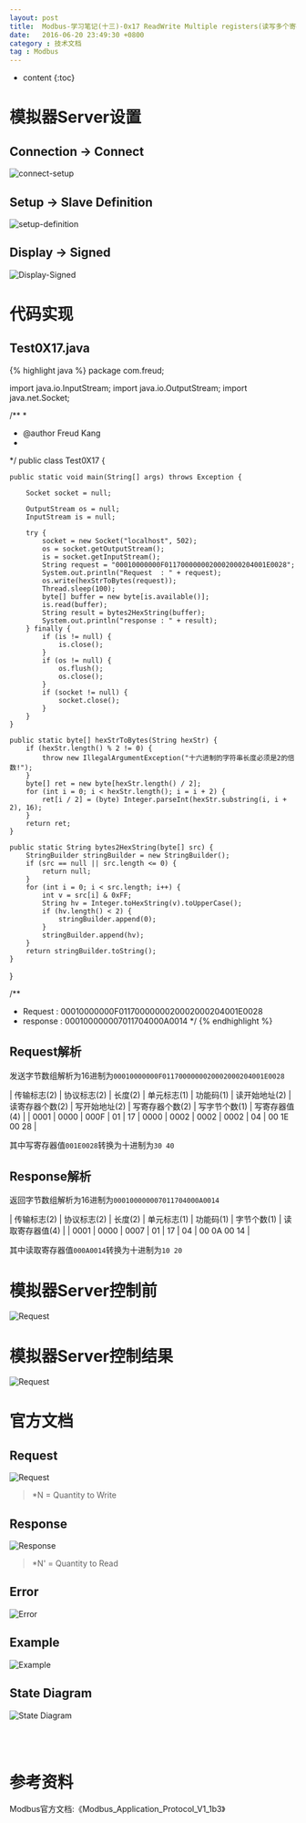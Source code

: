 ```yaml
---
layout: post
title:  Modbus-学习笔记(十三)-0x17 ReadWrite Multiple registers(读写多个寄存器)
date:   2016-06-20 23:49:30 +0800
category : 技术文档
tag : Modbus
---
```


* content
{:toc}


模拟器Server设置
=============================

Connection -> Connect
-----------------------------

![connect-setup](/images/blog/modbus/modbus-05-23-ReadWrite-Multiple-registers/06-modbus-slave-connect-setup.png)

Setup -> Slave Definition
-----------------------------

![setup-definition](/images/blog/modbus/modbus-05-23-ReadWrite-Multiple-registers/07-modbus-slave-setup-definition.png)

Display -> Signed
-----------------------------

![Display-Signed](/images/blog/modbus/modbus-05-23-ReadWrite-Multiple-registers/08-modbus-slave-data-type-setup.png)


代码实现
=============================

Test0X17.java
-----------------------------

{% highlight java %}
package com.freud;

import java.io.InputStream;
import java.io.OutputStream;
import java.net.Socket;

/**
 * 
 * @author Freud Kang
 *
 */
public class Test0X17 {

	public static void main(String[] args) throws Exception {

		Socket socket = null;

		OutputStream os = null;
		InputStream is = null;

		try {
			socket = new Socket("localhost", 502);
			os = socket.getOutputStream();
			is = socket.getInputStream();
			String request = "00010000000F0117000000020002000204001E0028";
			System.out.println("Request  : " + request);
			os.write(hexStrToBytes(request));
			Thread.sleep(100);
			byte[] buffer = new byte[is.available()];
			is.read(buffer);
			String result = bytes2HexString(buffer);
			System.out.println("response : " + result);
		} finally {
			if (is != null) {
				is.close();
			}
			if (os != null) {
				os.flush();
				os.close();
			}
			if (socket != null) {
				socket.close();
			}
		}
	}

	public static byte[] hexStrToBytes(String hexStr) {
		if (hexStr.length() % 2 != 0) {
			throw new IllegalArgumentException("十六进制的字符串长度必须是2的倍数!");
		}
		byte[] ret = new byte[hexStr.length() / 2];
		for (int i = 0; i < hexStr.length(); i = i + 2) {
			ret[i / 2] = (byte) Integer.parseInt(hexStr.substring(i, i + 2), 16);
		}
		return ret;
	}

	public static String bytes2HexString(byte[] src) {
		StringBuilder stringBuilder = new StringBuilder();
		if (src == null || src.length <= 0) {
			return null;
		}
		for (int i = 0; i < src.length; i++) {
			int v = src[i] & 0xFF;
			String hv = Integer.toHexString(v).toUpperCase();
			if (hv.length() < 2) {
				stringBuilder.append(0);
			}
			stringBuilder.append(hv);
		}
		return stringBuilder.toString();
	}
}

/**
 * Request  : 00010000000F0117000000020002000204001E0028
 * response : 000100000007011704000A0014
 */
{% endhighlight %}

Request解析
-----------------------------

发送字节数组解析为16进制为`00010000000F0117000000020002000204001E0028`

| 传输标志(2) | 协议标志(2) | 长度(2) | 单元标志(1) | 功能码(1) | 读开始地址(2) | 读寄存器个数(2) | 写开始地址(2) | 写寄存器个数(2) | 写字节个数(1) | 写寄存器值(4)    |
| 0001        | 0000        | 000F    | 01          | 17        | 0000          | 0002            | 0002          | 0002            | 04            | 00 1E 00 28      |

其中写寄存器值`001E0028`转换为十进制为`30 40`

Response解析
-----------------------------

返回字节数组解析为16进制为`000100000007011704000A0014`

| 传输标志(2) | 协议标志(2) | 长度(2) | 单元标志(1) | 功能码(1) | 字节个数(1) | 读取寄存器值(4)    |
| 0001        | 0000        | 0007    | 01          | 17        | 04          | 00 0A 00 14        |

其中读取寄存器值`000A0014`转换为十进制为`10 20`


模拟器Server控制前
=============================

![Request](/images/blog/modbus/modbus-05-23-ReadWrite-Multiple-registers/09-modbus-slave-before-control.png)


模拟器Server控制结果
=============================

![Request](/images/blog/modbus/modbus-05-23-ReadWrite-Multiple-registers/10-modbus-slave-control-result.png)


官方文档
=============================

Request
-----------------------------

![Request](/images/blog/modbus/modbus-05-23-ReadWrite-Multiple-registers/01_Request.png)

> *N = Quantity to Write

Response
-----------------------------

![Response](/images/blog/modbus/modbus-05-23-ReadWrite-Multiple-registers/02_Response.png)

> *N' = Quantity to Read

Error
-----------------------------

![Error](/images/blog/modbus/modbus-05-23-ReadWrite-Multiple-registers/03_Error.png)

Example
-----------------------------

![Example](/images/blog/modbus/modbus-05-23-ReadWrite-Multiple-registers/04_Example.png)

State Diagram
-----------------------------

![State Diagram](/images/blog/modbus/modbus-05-23-ReadWrite-Multiple-registers/05_State_Diagram.png)


<br>
<br>

参考资料
================================

Modbus官方文档:《Modbus_Application_Protocol_V1_1b3》
